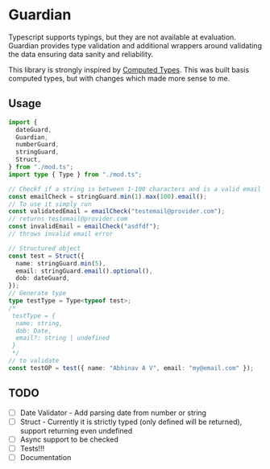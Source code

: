 # Guardian

Typescript supports typings, but they are not available at evaluation. Guardian
provides type validation and additional wrappers around validating the data
ensuring data sanity and reliability.

This library is strongly inspired by
[Computed Types](https://github.com/neuledge/computed-types). This was built
basis computed types, but with changes which made more sense to me.

## Usage

```ts
import {
  dateGuard,
  Guardian,
  numberGuard,
  stringGuard,
  Struct,
} from "./mod.ts";
import type { Type } from "./mod.ts";

// Checkf if a string is between 1-100 characters and is a valid email
const emailCheck = stringGuard.min(1).max(100).email();
// To use it simply run
const validatedEmail = emailCheck("testemail@provider.com");
// returns testemail@provider.com
const invalidEmail = emailCheck("asdfdf");
// throws invalid email error

// Structured object
const test = Struct({
  name: stringGuard.min(5),
  email: stringGuard.email().optional(),
  dob: dateGuard,
});
// Generate type
type testType = Type<typeof test>;
/*
 testType = {
  name: string,
  dob: Date,
  email?: string | undefined
 }
 */
// to validate
const testOP = test({ name: "Abhinav A V", email: "my@email.com" });
```

## TODO

- [ ] Date Validator - Add parsing date from number or string
- [ ] Struct - Currently it is strictly typed (only defined will be returned),
      support returning even undefined
- [ ] Async support to be checked
- [ ] Tests!!!
- [ ] Documentation
